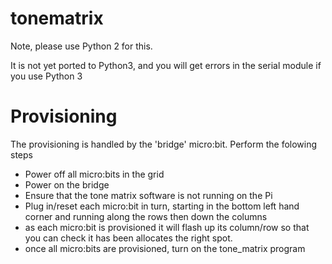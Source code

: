 # tonematrix

Note, please use Python 2 for this.

It is not yet ported to Python3, and you will get errors in the serial
module if you use Python 3

# Provisioning

The provisioning is handled by the 'bridge' micro:bit. Perform the folowing steps

 * Power off all micro:bits in the grid
 * Power on the bridge
 * Ensure that the tone matrix software is not running on the Pi
 * Plug in/reset each micro:bit in turn, starting in the bottom left hand corner and running along the rows then down the columns
 * as each micro:bit is provisioned it will flash up its column/row so that you can check it has been allocates the right spot.
 * once all micro:bits are provisioned, turn on the tone_matrix program

